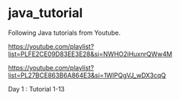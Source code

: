 # java_tutorial

Following Java tutorials from Youtube.

https://youtube.com/playlist?list=PLFE2CE09D83EE3E28&si=NWHO2iHuxnrQWw4M

https://youtube.com/playlist?list=PL27BCE863B6A864E3&si=1WlPQgVJ_wDX3cqQ

Day 1 : Tutorial 1-13
